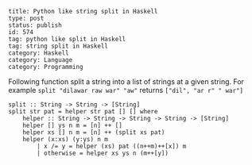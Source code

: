 ~~~~ 
title: Python like string split in Haskell
type: post
status: publish
id: 574
tag: python like split in Haskell
tag: string split in Haskell
category: Haskell
category: Language
category: Programming
~~~~

Following function split a string into a list of strings at a given
string. For example `split "dilawar raw war" "aw"` returns
`["dil", "ar r" " war"]`

    split :: String -> String -> [String]
    split str pat = helper str pat [] [] where 
        helper :: String -> String -> String -> String -> [String]
        helper [] ys n m = [n] ++ []
        helper xs [] n m = [n] ++ (split xs pat)
        helper (x:xs) (y:ys) n m
            | x /= y = helper (xs) pat ((n++m)++[x]) m
            | otherwise = helper xs ys n (m++[y])

